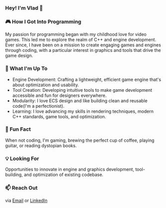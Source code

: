 ### Hey! I'm Vlad 👋


### 🎮 How I Got Into Programming

My passion for programming began with my childhood love for video games. This led me to explore the realm of C++ and engine development. Ever since, I have been on a mission to create engaging games and engines through coding, with a particular interest in graphics and tools that drive the game design.

### 🚀 What I'm Up To

* Engine Development: Crafting a lightweight, efficient game engine that's about optimization and usability.
* Tool Creation: Developing intuitive tools to make game development accessible and fun for designers everywhere.
* Modularity: I love ECS design and like building clean and reusable code(I'm a perfectionist).
* Learning: I love advancing my skills in rendering techniques, modern C++ standards, game tools, and optimization.

### 🎉 Fun Fact
When not coding, I'm gaming, brewing the perfect cup of coffee, playing guitar, or reading dystopian books.
  
### 💡 Looking For
Opportunities to innovate in engine and graphics development, tool-building, and optimization of existing codebase.


### 📫 Reach Out
via [Email](antoniuk0372@gmail.com) or [LinkedIn](https://www.linkedin.com/in/antoniukoff/)
